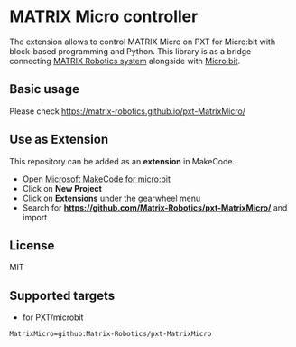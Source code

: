 # MATRIX Micro controller

The extension allows to control MATRIX Micro on PXT for Micro:bit with block-based programming and Python. This library is as a bridge connecting [MATRIX Robotics system](https://matrixrobotics.com/) alongside with [Micro:bit](https://microbit.org/).

## Basic usage

Please check https://matrix-robotics.github.io/pxt-MatrixMicro/

## Use as Extension

This repository can be added as an **extension** in MakeCode.

* Open [Microsoft MakeCode for micro:bit](https://makecode.microbit.org/)
* Click on **New Project**
* Click on **Extensions** under the gearwheel menu
* Search for **https://github.com/Matrix-Robotics/pxt-MatrixMicro/** and import

## License

MIT

## Supported targets

* for PXT/microbit

```package
MatrixMicro=github:Matrix-Robotics/pxt-MatrixMicro
```
